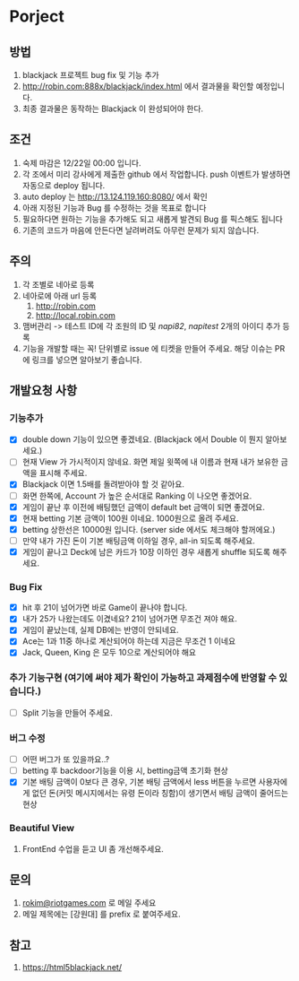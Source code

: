 # Porject

## 방법
1. blackjack 프로젝트 bug fix 및 기능 추가
2. http://robin.com:888x/blackjack/index.html 에서 결과물을 확인할 예정입니다.
3. 최종 결과물은 동작하는 Blackjack 이 완성되어야 한다.

## 조건
1. 숙제 마감은 12/22일 00:00 입니다.
2. 각 조에서 미리 강사에게 제출한 github 에서 작업합니다. push 이벤트가 발생하면 자동으로 deploy 됩니다.
3. auto deploy 는 http://13.124.119.160:8080/ 에서 확인
4. 아래 지정된 기능과 Bug 를 수정하는 것을 목표로 합니다
5. 필요하다면 원하는 기능을 추가해도 되고 새롭게 발견되 Bug 를 픽스해도 됩니다
6. 기존의 코드가 마음에 안든다면 날려버려도 아무런 문제가 되지 않습니다.

## 주의
1. 각 조별로 네아로 등록
2. 네아로에 아래 url 등록
    1. http://robin.com
    2. http://local.robin.com
3. 맴버관리 -> 테스트 ID에 각 조원의 ID 및 *napi82*, *napitest* 2개의 아이디 추가 등록
4. 기능을 개발할 때는 꼭! 단위별로 issue 에 티켓을 만들어 주세요. 해당 이슈는 PR에 링크를 넣으면 알아보기 좋습니다.
   
## 개발요청 사항
### 기능추가
- [x] double down 기능이 있으면 좋겠네요. (Blackjack 에서 Double 이 뭔지 알아보세요.)
- [ ] 현재 View 가 가시적이지 않네요. 화면 제일 윗쪽에 내 이름과 현재 내가 보유한 금액을 표시해 주세요.
- [x] Blackjack 이면 1.5배를 돌려받아야 할 것 같아요.
- [ ] 화면 한쪽에, Account 가 높은 순서대로 Ranking 이 나오면 좋겠어요.
- [x] 게임이 끝난 후 이전에 배팅했던 금액이 default bet 금액이 되면 좋겠어요.
- [x] 현재 betting 기본 금액이 100원 이네요. 1000원으로 올려 주세요.
- [x] betting 상한선은 10000원 입니다. (server side 에서도 체크해야 할꺼에요.)
- [ ] 만약 내가 가진 돈이 기본 배팅금액 이하일 경우, all-in 되도록 해주세요.
- [x] 게임이 끝나고 Deck에 남은 카드가 10장 이하인 경우 새롭게 shuffle 되도록 해주세요.

### Bug Fix
- [x] hit 후 21이 넘어가면 바로 Game이 끝나야 합니다.
- [x] 내가 25가 나왔는데도 이겼네요? 21이 넘어가면 무조건 져야 해요.
- [x] 게임이 끝났는데, 실제 DB에는 반영이 안되네요.
- [x] Ace는 1과 11중 하나로 계산되어야 하는데 지금은 무조건 1 이네요
- [x] Jack, Queen, King 은 모두 10으로 계산되어야 해요

### 추가 기능구현 (여기에 써야 제가 확인이 가능하고 과제점수에 반영할 수 있습니다.)
- [ ] Split 기능을 만들어 주세요.

### 버그 수정
- [ ] 어떤 버그가 또 있을까요..?
- [ ] betting 후 backdoor기능을 이용 시, betting금액 초기화 현상
- [x] 기본 배팅 금액이 0보다 큰 경우, 기본 배팅 금액에서 less 버튼을 누르면 사용자에게 없던 돈(커밋 메시지에서는 유령 돈이라 칭함)이 생기면서 배팅 금액이 줄어드는 현상

### Beautiful View
1. FrontEnd 수업을 듣고 UI 좀 개선해주세요.

## 문의
1. rokim@riotgames.com 로 메일 주세요
2. 메일 제목에는 [강원대] 를 prefix 로 붙여주세요.

## 참고 
1. https://html5blackjack.net/

